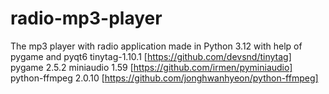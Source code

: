 # radio-mp3-player
The mp3 player with radio application made in Python 3.12  with help of pygame and pyqt6
tinytag-1.10.1 [https://github.com/devsnd/tinytag]
pygame 2.5.2
miniaudio 1.59 [https://github.com/irmen/pyminiaudio]
python-ffmpeg 2.0.10 [https://github.com/jonghwanhyeon/python-ffmpeg]